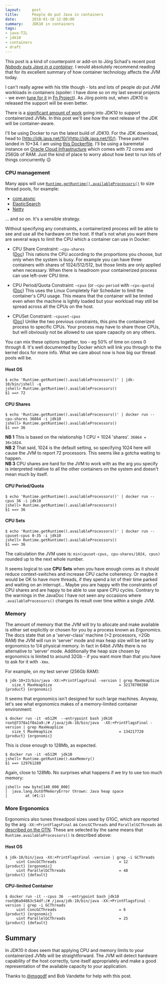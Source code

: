 ```yaml
---
layout:     post
title:      People do put Java in containers
date:       2018-01-10 12:00:00
summary:    JDK10 in containers
tags:
- java-TIL
- jdk10
- containers
- draft
---
```


This post is a kind of counterpoint or add-on to Jörg Schad's recent post [*Nobody puts Java in a container*](https://jaxenter.com/nobody-puts-java-container-139373.html). I would absolutely recommend reading that for its excellent summary of how container technology affects the JVM today.

I can't really agree with his title though - lots and lots of people *do* put JVM workloads in containers (spoiler: I have done so on my last several projects - we even [tune for it](https://github.com/fnproject/fdk-java/blob/master/runtime/Dockerfile-jdk9#L6-L18) in [Fn Project](http://fnproject.io)). As Jörg points out, when JDK10 is released the support will be even better.

There is a [significant amount of work](https://bugs.openjdk.java.net/browse/JDK-8146115) going into JDK10 to support containerized JVMs. In this post we'll see how the next release of the JDK will be container-aware.

I'll be using Docker to run the latest build of JDK10. For the JDK download, head to [http://jdk.java.net/10/](http://jdk.java.net/10/). These patches landed in 10+34. I am using [this Dockerfile](https://gist.github.com/mjg123/cbdee8a9ecba76ec19853d0ac0269d3d). I'll be using a baremetal instance on [Oracle Cloud Infrastructure](https://cloud.oracle.com/en_US/infrastructure/compute) which comes with 72 cores and 256Gb of RAM. Just the kind of place to worry about how best to run lots of things concurrently 😉

### CPU management

Many apps will use [`Runtime.getRuntime().availableProcessors()`](http://download.java.net/java/jdk10/docs/api/java/lang/Runtime.html#availableProcessors()) to size thread pools, for example:

  - [core.async](https://github.com/clojure/core.async/blob/d81acd/src/main/clojure/clojure/core/async/impl/concurrent.clj#L28-L30)
  - [ElasticSearch](https://github.com/clojure/core.async/blob/d81acd/src/main/clojure/clojure/core/async/impl/concurrent.clj#L28-L30)
  - [Netty](https://github.com/netty/netty/blob/98beb777f81f092aa0fddf49ed08b426b2c72f01/common/src/main/java/io/netty/util/NettyRuntime.java#L69)
  
  ... and so on. It's a sensible strategy.
  
Without specifying any constraints, a containerized process will be able to see and use all the hardware on the host. If that's not what you want there are several ways to limit the CPU which a container can use in Docker:

  - CPU Share Constraint: `—cpu-shares`  
  ([Doc](https://docs.docker.com/engine/reference/run/#cpu-share-constraint)) This rations the CPU according to the proportions you choose, but only when the system is busy. For example you can have three containers with shares of 1024/512/512, but those limits are only applied when necessary. When there is headroom your containerized process can use left-over CPU time.

  - CPU Period/Quota Constraint: `—cpus` (or `—cpu-period` with `—cpu-quota`)  
  ([Doc](https://docs.docker.com/engine/reference/run/#cpu-period-constraint)) This uses the Linux Completely Fair Scheduler to limit the container's CPU usage. This means that the container will be limited even when the machine is lightly loaded but your workload may still be spread across all the CPUs on the host.
  
  - CPUSet Constraint: `—cpuset-cpus`  
  ([Doc](https://docs.docker.com/engine/reference/run/#cpuset-constraint)) Unlike the two previous constraints, this pins the containerized process to specific CPUs. Your process may have to share those CPUs, but will obviously not be allowed to use spare capacity on any others.

You can mix these options together, too - eg 50% of time on cores 0 through 8. It's well documented by Docker which will link you through to the kernel docs for more info. What we care about now is how big our thread pools will be.

#### Host OS

```shell
$ echo 'Runtime.getRuntime().availableProcessors()' | jdk-10/bin/jshell -q
jshell> Runtime.getRuntime().availableProcessors()
$1 ==> 72
```

#### CPU Shares

```shell
$ echo 'Runtime.getRuntime().availableProcessors()' | docker run --cpu-shares 36864 -i jdk10
jshell> Runtime.getRuntime().availableProcessors()
$1 ==> 36
```

**NB 1** This is based on the relationship 1 CPU = 1024 'shares'. `36864 = 36×1024`.  
**NB 2** That said, 1024 is the default setting, so specifying 1024 here will cause the JVM to report 72 processors. This seems like a gotcha waiting to happen.  
**NB 3** CPU shares are hard for the JVM to work with as the arg you specify is interpreted relative to all the other containers on the system and doesn't mean much by itself.

#### CPU Period/Quota

```shell
$ echo 'Runtime.getRuntime().availableProcessors()' | docker run --cpus 36 -i jdk10
jshell> Runtime.getRuntime().availableProcessors()
$1 ==> 36
```

#### CPU Sets

```shell
$ echo 'Runtime.getRuntime().availableProcessors()' | docker run --cpuset-cpus 0-35 -i jdk10
jshell> Runtime.getRuntime().availableProcessors()
$1 ==> 36
```

The calculation the JVM uses is: `min(cpuset-cpus, cpu-shares/1024, cpus)` rounded up to the next whole number.

It seems logical to use **CPU Sets** when you have enough cores as it should reduce context-switches and increase CPU cache coherency. Or maybe it would be OK to have more threads, if they spend a lot of their time parked and waiting on an interrupt... Maybe you are happy with the constraints of CPU shares and are happy to be able to use spare CPU cycles. Contrary to the warnings in the JavaDoc I have not seen any occasions where `.availableProcessors()` changes its result over time within a single JVM.

### Memory

The amount of memory that the JVM will try to allocate and make available is either set explicitly or chosen for you by a process known as *Ergonomics*. The docs state that on a 'server-class' machine (>2 processors, >2Gb RAM) the JVM will run in 'server' mode and max heap size will be set by ergonomics to 1/4 physical memory. In fact in 64bit JVMs there is no alternative to 'server' mode. Additionally the heap size chosen by ergonomics is limited to around 32Gb - if you want more than that you have to ask for it with `-Xmx`.

For example, on my test server (256Gb RAM):

```shell
$ jdk-10+23/bin/java -XX:+PrintFlagsFinal -version | grep MaxHeapSize
   size_t MaxHeapSize                              = 32178700288                              {product} {ergonomic}

```

It seems that ergonomics isn't designed for such large machines. Anyway, let's see what ergonomics makes of a memory-limited container environment:

```
$ docker run -it -m512M  --entrypoint bash jdk10
root@7378a1f0a2a9:/# /java/jdk-10/bin/java  -XX:+PrintFlagsFinal -version | grep MaxHeapSize
   size_t MaxHeapSize                              = 134217728                              {product} {ergonomic}
```

This is close enough to 128Mb, as expected.

```shell
$ docker run -it -m512M  jdk10
jshell> Runtime.getRuntime().maxMemory()
$1 ==> 129761280
```

Again, close to 128Mb. No surprises what happens if we try to use too much memory:

```
jshell> new byte[140_000_000]
|  java.lang.OutOfMemoryError thrown: Java heap space
|        at (#1:1)
```


### More Ergonomics

Ergonomics also tunes threadpool sizes used by G1GC, which are reported by the arg `-XX:+PrintFlagsFinal` as `ConcGCThreads` and `ParallelGCThreads` as [described on the OTN](http://www.oracle.com/technetwork/articles/java/g1gc-1984535.html). These are selected by the same means that `Runtime.availableProcessors()` is described above:

#### Host OS

```shell
$ jdk-10/bin/java -XX:+PrintFlagsFinal -version | grep -i GCThreads
     uint ConcGCThreads                            = 12                                       {product} {ergonomic}
     uint ParallelGCThreads                        = 48                                       {product} {default}
```

#### CPU-limited Container


```shell
$ docker run -it --cpus 36  --entrypoint bash jdk10
root@6a94863c54df:/# /java/jdk-10/bin/java -XX:+PrintFlagsFinal -version | grep -i GCThreads
     uint ConcGCThreads                            = 6                                        {product} {ergonomic}
     uint ParallelGCThreads                        = 25                                       {product} {default}
```

## Summary

In JDK10 it does seem that applying CPU and memory limits to your containerized JVMs will be straightforward. The JVM will detect hardware capability of the host correctly, tune itself appropriately and make a good representation of the available capacity to your application.

Thanks to [@msgodf](https://twitter.com/msgodf) and Bob Vandette for help with this post.
